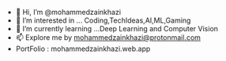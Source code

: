 - 👋 Hi, I’m @mohammedzainkhazi
- 👀 I’m interested in ... Coding,TechIdeas,AI,ML,Gaming
- 🌱 I’m currently learning ...Deep Learning and Computer Vision
- 📫 Explore me by mohammedzainkhazi@protonmail.com
- PortFolio : mohammedzainkhazi.web.app 
